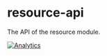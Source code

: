 resource-api
============

The API of the resource module.

[![Analytics](https://ga-beacon.appspot.com/UA-15041869-4/everit-org/resource-api)](https://github.com/igrigorik/ga-beacon)

